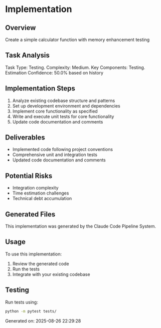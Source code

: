 # Implementation

## Overview
Create a simple calculator function with memory enhancement testing

## Task Analysis
Task Type: Testing. Complexity: Medium. Key Components: Testing. Estimation Confidence: 50.0% based on history

## Implementation Steps
1. Analyze existing codebase structure and patterns
2. Set up development environment and dependencies
3. Implement core functionality as specified
4. Write and execute unit tests for core functionality
5. Update code documentation and comments

## Deliverables
- Implemented code following project conventions
- Comprehensive unit and integration tests
- Updated code documentation and comments

## Potential Risks
- Integration complexity
- Time estimation challenges
- Technical debt accumulation

## Generated Files
This implementation was generated by the Claude Code Pipeline System.

## Usage
To use this implementation:
1. Review the generated code
2. Run the tests
3. Integrate with your existing codebase

## Testing
Run tests using:
```bash
python -m pytest tests/
```

Generated on: 2025-08-26 22:29:28

